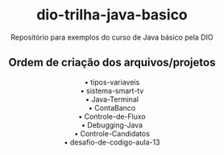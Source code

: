 <h1 align="center">dio-trilha-java-basico</h1>
<p align="center">Repositório para exemplos do curso de Java básico pela DIO</p>

<h2 align="center">Ordem de criação dos arquivos/projetos</h2>
<div align="center">
• tipos-variaveis<br>
• sistema-smart-tv<br>
• Java-Terminal<br>
• ContaBanco<br>
• Controle-de-Fluxo<br>
• Debugging-Java<br>
• Controle-Candidatos<br>
• desafio-de-codigo-aula-13
</div>
